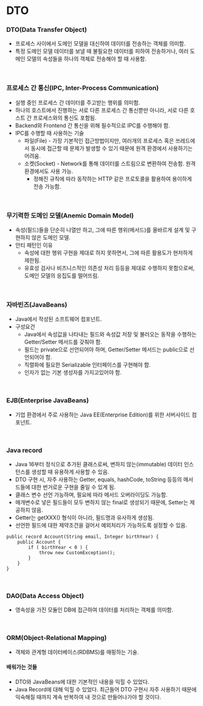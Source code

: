 # DTO

### DTO(Data Transfer Object)
* 프로세스 사이에서 도메인 모델을 대신하여 데이터를 전송하는 객체를 의미함.
* 특정 도메인 모델 데이터를 보낼 때 불필요한 데이터를 피하여 전송하거나, 여러 도메인 모델의 속성들을 하나의 객체로 전송해야 할 때 사용함.

<br>

### 프로세스 간 통신(IPC, Inter-Process Communication)
* 실행 중인 프로세스 간 데이터를 주고받는 행위를 의미함.
* 하나의 호스트에서 진행하는 서로 다른 프로세스 간 통신뿐만 아니라, 서로 다른 호스트 간 프로세스와의 통신도 포함됨.
* Backend와 Frontend 간 통신을 위해 필수적으로 IPC를 수행해야 함.
* IPC를 수행할 때 사용하는 기술
  * 파일(File) - 가장 기본적인 접근방법이지만, 여러개의 프로세스 혹은 쓰레드에서 동시에 접근할 때 문제가 발생할 수 있기 때문에 원격 환경에서 사용하기는 어려움.
  * 소켓(Socket) - Network를 통해 데이터를 스트림으로 변환하여 전송함. 원격 환경에서도 사용 가능.
    * 정해진 규칙에 따라 동작하는 HTTP 같은 프로토콜을 활용하여 용이하게 전송 가능함.

<br>

### 무기력한 도메인 모델(Anemic Domain Model)
* 속성(필드)들을 단순히 나열만 하고, 그에 따른 행위(메서드)를 올바르게 설계 및 구현하지 않은 도메인 모델.
* 안티 패턴인 이유
  * 속성에 대한 행위 구현을 제대로 하지 못하면서, 그에 따른 활용도가 현저하게 제한됨.
  * 유효성 검사나 비즈니스적인 의존성 처리 등등을 제대로 수행하지 못함으로써, 도메인 모델의 응집도를 떨어뜨림.

<br>

### 자바빈즈(JavaBeans)
* Java에서 작성된 소프트웨어 컴포넌트.
* 구성요건
  * Java에서 속성값을 나타내는 필드와 속성값 저장 및 불러오는 동작을 수행하는 Getter/Setter 메서드를 갖춰야 함.
  * 필드는 private으로 선언되어야 하며, Getter/Setter 메서드는 public으로 선언되어야 함.
  * 직렬화에 필요한 Serializable 인터페이스를 구현해야 함.
  * 인자가 없는 기본 생성자를 가지고있어야 함.

<br>

### EJB(Enterprise JavaBeans)
* 기업 환경에서 주로 사용하는 Java EE(Enterprise Edition)를 위한 서버사이드 컴포넌트.

<br>

### Java record
* Java 16부터 정식으로 추가된 클래스로써, 변하지 않는(immutable) 데이터 인스턴스를 생성할 때 유용하게 사용할 수 있음.
* DTO 구현 시, 자주 사용하는 Getter, equals, hashCode, toString 등등의 메서드들에 대한 번거로운 구현을 줄일 수 있게 됨.
* 클래스 변수 선언 가능하며, 필요에 따라 메서드 오버라이딩도 가능함.
* 매개변수로 넣은 필드들이 모두 변하지 않는 final로 생성되기 때문에, Setter는 제공하지 않음.
* Getter는 getXXX() 형식이 아니라, 필드명과 유사하게 생성됨.
* 선언한 필드에 대한 제약조건을 걸어서 예외처리가 가능하도록 설정할 수 있음.

```
public record Account(String email, Integer birthYear) {
    public Account {
        if ( birthYear < 0 ) {
            throw new CustomException();
        }
    }
}
```

<br>

### DAO(Data Access Object)
* 영속성을 가진 모듈인 DB에 접근하여 데이터를 처리하는 객체를 의미함.

<br>

### ORM(Object-Relational Mapping)
* 객체와 관계형 데이터베이스(RDBMS)를 매핑하는 기술.

#### 배워가는 것들
* DTO와 JavaBeans에 대한 기본적인 내용을 익힐 수 있었다.
* Java Record에 대해 익힐 수 있었다. 최근들어 DTO 구현시 자주 사용하기 때문에 익숙해질 때까지 계속 반복하여 내 것으로 만들어나가야 할 것이다.
